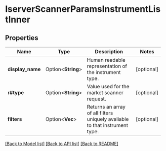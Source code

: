 # IserverScannerParamsInstrumentListInner

## Properties

Name | Type | Description | Notes
------------ | ------------- | ------------- | -------------
**display_name** | Option<**String**> | Human readable representation of the instrument type. | [optional]
**r#type** | Option<**String**> | Value used for the market scanner request. | [optional]
**filters** | Option<**Vec<String>**> | Returns an array of all filters uniquely avaliable to that instrument type. | [optional]

[[Back to Model list]](../README.md#documentation-for-models) [[Back to API list]](../README.md#documentation-for-api-endpoints) [[Back to README]](../README.md)
